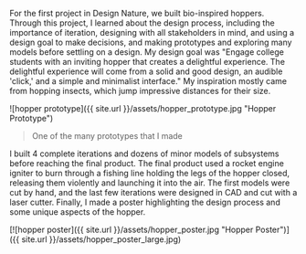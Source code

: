 For the first project in Design Nature, we built bio-inspired hoppers. Through this project, I learned about the design process, including the importance of iteration, designing with all stakeholders in mind, and using a design goal to make decisions, and making prototypes and exploring many models before settling on a design. My design goal was "Engage college students with an inviting hopper that creates a delightful experience. The delightful experience will come from a solid and good design, an audible 'click,' and a simple and minimalist interface." My inspiration mostly came from hopping insects, which jump impressive distances for their size.

![hopper prototype]({{ site.url }}/assets/hopper_prototype.jpg "Hopper Prototype")

> One of the many prototypes that I made

I built 4 complete iterations and dozens of minor models of subsystems before reaching the final product. The final product used a rocket engine igniter to burn through a fishing line holding the legs of the hopper closed, releasing them violently and launching it into the air. The first models were cut by hand, and the last few iterations were designed in CAD and cut with a laser cutter. Finally, I made a poster highlighting the design process and some unique aspects of the hopper.

[![hopper poster]({{ site.url }}/assets/hopper_poster.jpg "Hopper Poster")]({{ site.url }}/assets/hopper_poster_large.jpg)
